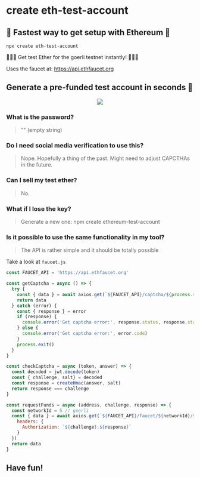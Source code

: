 # create eth-test-account

## :unicorn: Fastest way to get setup with Ethereum :unicorn:

```shell
npx create eth-test-account
```

💸💸💸 Get test Ether for the goerli testnet instantly! 💸💸💸

Uses the faucet at: https://api.ethfaucet.org

## Generate a pre-funded test account in seconds :rocket:

<p align="center"><img src="/img/install.gif?raw=true"/></p>

###  What is the password?
>"" (empty string)


### Do I need social media verification to use this?
> Nope. Hopefully a thing of the past. Might need to adjust CAPCTHAs in the future.

### Can I sell my test ether?
> No.

### What if I lose the key?
> Generate a new one: npm create ethereum-test-account


### Is it possible to use the same functionality in my tool?
> The API is rather simple and it should be totally possible

Take a look at `faucet.js`
```javascript
const FAUCET_API = 'https://api.ethfaucet.org'

const getCaptcha = async () => {
  try {
    const { data } = await axios.get(`${FAUCET_API}/captcha/${process.stdout.columns}/${process.stdout.rows * 2}`)
    return data
  } catch (error) {
    const { response } = error
    if (response) {
      console.error('Get captcha error:', response.status, response.statusText)
    } else {
      console.error('Get captcha error:', error.code)
    }
    process.exit()
  }
}

const checkCaptcha = async (token, answer) => {
  const decoded = jwt.decode(token)
  const { challenge, salt} = decoded
  const response = createHmac(answer, salt)
  return response === challenge
}

const requestFunds = async (address, challenge, response) => {
  const networkId = 5 // goerli
  const { data } = await axios.get(`${FAUCET_API}/faucet/${networkId}/${address}`, {
    headers: {
      Authorization: `${challenge}.${response}`
    }
  })
  return data
}
```

## Have fun!
